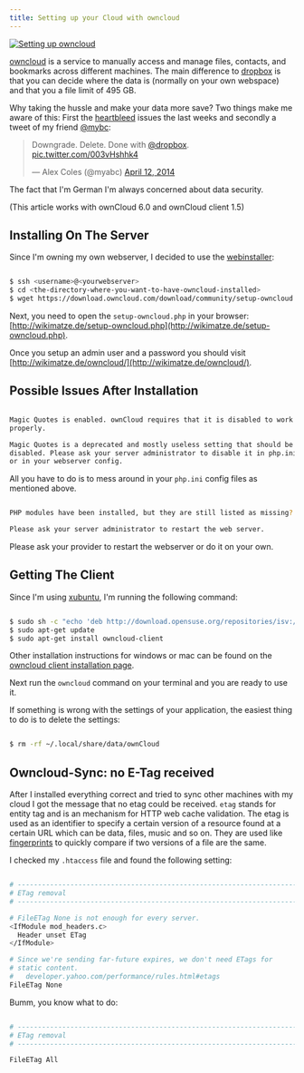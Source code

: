 ```yaml
---
title: Setting up your Cloud with owncloud
---
```


<a href="https://farm6.staticflickr.com/5113/13957019295_306e62d553_o_d.png" title="Setting up owncloud" class="fancybox"><img src="https://farm6.staticflickr.com/5113/13957019295_f2225c931c_z_d.jpg" class="big center" alt="Setting up owncloud"/></a>


[owncloud](http://owncloud.org/) is a service to manually access and manage files, contacts, and bookmarks across
different machines. The main difference to [dropbox](https://www.dropbox.com/) is that you can decide where the data is
(normally on your own webspace) and that you a file limit of 495 GB.


Why taking the hussle and make your data more save? Two things make me aware of this: First the [heartbleed](http://en.wikipedia.org/wiki/Heartbleed) issues the last weeks and secondly a tweet of my friend [@mybc](https://twitter.com/myabc):


<blockquote class="twitter-tweet" lang="en"><p>Downgrade. Delete.&#10;&#10;Done with <a href="https://twitter.com/Dropbox">@dropbox</a>. <a href="http://t.co/003vHshhk4">pic.twitter.com/003vHshhk4</a></p>&mdash; Alex Coles (@myabc) <a href="https://twitter.com/myabc/statuses/454899329439125505">April 12, 2014</a></blockquote>
<script async src="//platform.twitter.com/widgets.js" charset="utf-8"></script>


The fact that I'm German I'm always concerned about data security.


(This article works with ownCloud 6.0 and ownCloud client 1.5)


## Installing On The Server

Since I'm owning my own webserver, I decided to use the [webinstaller](http://owncloud.org/install/):


```bash

$ ssh <username>@<yourwebserver>
$ cd <the-directory-where-you-want-to-have-owncloud-installed>
$ wget https://download.owncloud.com/download/community/setup-owncloud.php

```


Next, you need to open the `setup-owncloud.php` in your browser: [http://wikimatze.de/setup-owncloud.php](http://wikimatze.de/setup-owncloud.php).


Once you setup an admin user and a password you should visit [http://wikimatze.de/owncloud/](http://wikimatze.de/owncloud/).


## Possible Issues After Installation

```bash

Magic Quotes is enabled. ownCloud requires that it is disabled to work
properly.

Magic Quotes is a deprecated and mostly useless setting that should be
disabled. Please ask your server administrator to disable it in php.ini
or in your webserver config.

```


All you have to do is to mess around in your `php.ini` config files as mentioned above.


```bash

PHP modules have been installed, but they are still listed as missing?

Please ask your server administrator to restart the web server.

```


Please ask your provider to restart the webserver or do it on your own.


## Getting The Client

Since I'm using [xubuntu](http://xubuntu.org/news/14-04-release/), I'm running the following command:


```bash

$ sudo sh -c "echo 'deb http://download.opensuse.org/repositories/isv:/ownCloud:/desktop/xUbuntu_13.10/ /' >> /etc/apt/sources.list.d/owncloud-client.list"
$ sudo apt-get update
$ sudo apt-get install owncloud-client

```


Other installation instructions for windows or mac can be found on the [owncloud client installation page](http://owncloud.org/sync-clients/).


Next run the `owncloud` command on your terminal and you are ready to use it.


If something is wrong with the settings of your application, the easiest thing to do is to delete the settings:


```bash

$ rm -rf ~/.local/share/data/ownCloud

```


## Owncloud-Sync: no E-Tag received

After I installed everything correct and tried to sync other machines with my
cloud I got the message that no etag could be received. `etag` stands for entity tag and is an mechanism for HTTP web
cache validation. The etag is used as an identifier to specify a certain version of a resource found at a certain URL
which can be data, files, music and so on. They are used like [fingerprints](http://en.wikipedia.org/wiki/Fingerprint_%28computing%29) to quickly compare if two versions of a file are the same.


I checked my `.htaccess` file and found the following setting:


```bash

# ----------------------------------------------------------------------
# ETag removal
# ----------------------------------------------------------------------

# FileETag None is not enough for every server.
<IfModule mod_headers.c>
  Header unset ETag
</IfModule>

# Since we're sending far-future expires, we don't need ETags for
# static content.
#   developer.yahoo.com/performance/rules.html#etags
FileETag None

```


Bumm, you know what to do:


```bash

# ----------------------------------------------------------------------
# ETag removal
# ----------------------------------------------------------------------

FileETag All

```


